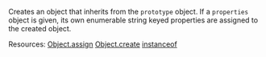Creates an object that inherits from the <code>prototype</code> object. If a <code>properties</code> object is given, its own enumerable string keyed properties are assigned to the created object.

Resources: [Object.assign](https://developer.mozilla.org/docs/Web/JavaScript/Reference/Global_Objects/Object/assign) [Object.create](https://developer.mozilla.org/docs/Web/JavaScript/Reference/Global_Objects/Object/create) [instanceof](https://developer.mozilla.org/docs/Web/JavaScript/Reference/Operators/instanceof)
